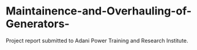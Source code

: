 # Maintainence-and-Overhauling-of-Generators-
Project report submitted to Adani Power Training and Research Institute.
